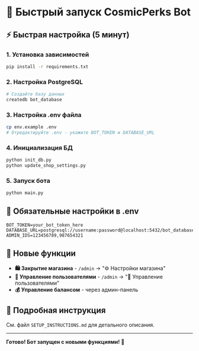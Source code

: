 # 🚀 Быстрый запуск CosmicPerks Bot

## ⚡ Быстрая настройка (5 минут)

### 1. Установка зависимостей
```bash
pip install -r requirements.txt
```

### 2. Настройка PostgreSQL
```bash
# Создайте базу данных
createdb bot_database
```

### 3. Настройка .env файла
```bash
cp env.example .env
# Отредактируйте .env - укажите BOT_TOKEN и DATABASE_URL
```

### 4. Инициализация БД
```bash
python init_db.py
python update_shop_settings.py
```

### 5. Запуск бота
```bash
python main.py
```

## 🔑 Обязательные настройки в .env

```env
BOT_TOKEN=your_bot_token_here
DATABASE_URL=postgresql://username:password@localhost:5432/bot_database
ADMIN_IDS=123456789,987654321
```

## 🎯 Новые функции

- **🛍️ Закрытие магазина** - `/admin` → "⚙️ Настройки магазина"
- **👥 Управление пользователями** - `/admin` → "👥 Управление пользователями"
- **💰 Управление балансом** - через админ-панель

## 📖 Подробная инструкция

См. файл `SETUP_INSTRUCTIONS.md` для детального описания.

---

**Готово! Бот запущен с новыми функциями! 🎉** 